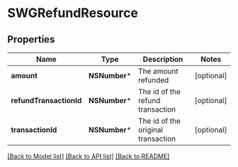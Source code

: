 # SWGRefundResource

## Properties
Name | Type | Description | Notes
------------ | ------------- | ------------- | -------------
**amount** | **NSNumber*** | The amount refunded | [optional] 
**refundTransactionId** | **NSNumber*** | The id of the refund transaction | [optional] 
**transactionId** | **NSNumber*** | The id of the original transaction | [optional] 

[[Back to Model list]](../README.md#documentation-for-models) [[Back to API list]](../README.md#documentation-for-api-endpoints) [[Back to README]](../README.md)


